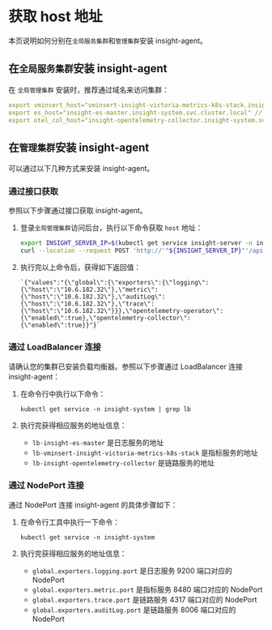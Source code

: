 # 获取 host 地址

本页说明如何分别在`全局服务集群`和`管理集群`安装 insight-agent。

## 在`全局服务集群`安装 insight-agent

在 `全局管理集群` 安装时，推荐通过域名来访问集群：

```yaml
export vminsert_host="vminsert-insight-victoria-metrics-k8s-stack.insight-system.svc.cluster.local" // 指标
export es_host="insight-es-master.insight-system.svc.cluster.local" // 日志
export otel_col_host="insight-opentelemetry-collector.insight-system.svc.cluster.local" // 链路
```

## 在`管理集群`安装 insight-agent

可以通过以下几种方式来安装 insight-agent。

### 通过接口获取

参照以下步骤通过接口获取 insight-agent。

1. 登录`全局管理集群`访问后台，执行以下命令获取 `host` 地址：

    ```bash
    export INSIGHT_SERVER_IP=$(kubectl get service insight-server -n insight-system --output=jsonpath={.spec.clusterIP})
    curl --location --request POST 'http://'"${INSIGHT_SERVER_IP}"'/apis/insight.io/v1alpha1/agentinstallparam'
    ```

2. 执行完以上命令后，获得如下返回值：

    ```
    `{"values":"{\"global\":{\"exporters\":{\"logging\":{\"host\":\"10.6.182.32\"},\"metric\":{\"host\":\"10.6.182.32\"},\"auditLog\":{\"host\":\"10.6.182.32\"},\"trace\":{\"host\":\"10.6.182.32\"}}},\"opentelemetry-operator\":{\"enabled\":true},\"opentelemetry-collector\":{\"enabled\":true}}"}`
    ```

### 通过 LoadBalancer 连接

请确认您的集群已安装负载均衡器。参照以下步骤通过 LoadBalancer 连接 insight-agent：

1. 在命令行中执行以下命令：

    ```
    kubectl get service -n insight-system | grep lb
    ```

2. 执行完获得相应服务的地址信息：

    - `lb-insight-es-master` 是日志服务的地址
    - `lb-vminsert-insight-victoria-metrics-k8s-stack` 是指标服务的地址
    - `lb-insight-opentelemetry-collector` 是链路服务的地址

### 通过 NodePort 连接

通过 NodePort 连接 insight-agent 的具体步骤如下：

1. 在命令行工具中执行一下命令：

    ```
    kubectl get service -n insight-system
    ```

2. 执行完获得相应服务的地址信息：

    - `global.exporters.logging.port` 是日志服务 9200 端口对应的 NodePort
    - `global.exporters.metric.port` 是指标服务 8480 端口对应的 NodePort
    - `global.exporters.trace.port` 是链路服务 4317 端口对应的 NodePort
    - `global.exporters.auditLog.port` 是链路服务 8006 端口对应的 NodePort
